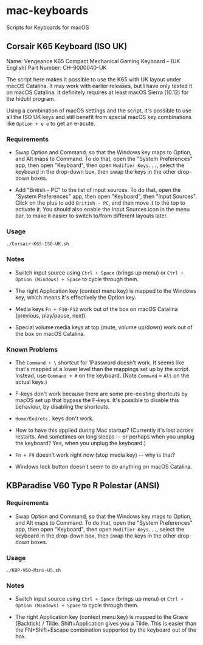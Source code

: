 # mac-keyboards
Scripts for Keyboards for macOS

## Corsair K65 Keyboard (ISO UK)

Name: Vengeance K65 Compact Mechanical Gaming Keyboard – (UK English)
Part Number: CH-9000040-UK

The script here makes it possible to use the K65 with UK layout under macOS Catalina. It may work with earlier releases, but I have only tested it on macOS Catalina. It definitely requires at least macOS Sierra (10.12) for the hidutil program.

Using a combination of macOS settings and the script, it's possible to use all the ISO UK keys and still benefit from special macOS key combinations like `Option + e e` to get an e-acute.

### Requirements

- Swap Option and Command, so that the Windows key maps to Option, and Alt maps to Command. To do that, open the "System Preferences" app, then open "Keyboard", then open `Modifier Keys...`, select the keyboard in the drop-down box, then swap the keys in the other drop-down boxes.

- Add "British - PC" to the list of input sources. To do that, open the "System Preferences" app, then open "Keyboard", then "Input Sources". Click on the plus to add `British - PC`, and then move it to the top to activate it. You should also enable the Input Sources icon in the menu bar, to make it easier to switch to/from different layouts later.

### Usage

```
./Corsair-K65-ISO-UK.sh
```

### Notes

- Switch input source using `Ctrl + Space` (brings up menu) or `Ctrl + Option (Windows) + Space` to cycle through them.

- The right Application key (context menu key) is mapped to the Windows key, which means it's effectively the Option key.

- Media keys `Fn + F10-F12` work out of the box on macOS Catalina (previous, play/pause, next).

- Special volume media keys at top (mute, volume up/down) work out of the box on macOS Catalina.

### Known Problems

- The `Command + \` shortcut for 1Password doesn't work. It seems like that's mapped at a lower level than the mappings set up by the script. Instead, use `Command + #` on the keyboard. (Note `Command` = `Alt` on the actual keys.)

- F-keys don't work because there are some pre-existing shortcuts by macOS set up that bypass the F-keys. It's possible to disable this behaviour, by disabling the shortcuts.

- `Home/End/etc.` keys don't work.

- How to have this applied during Mac startup? (Currently it's lost across restarts. And sometimes on long sleeps -- or perhaps when you unplug the keyboard? Yes, when you unplug the keyboard.)

- `Fn + F9` doesn't work right now (stop media key) -- why is that?

- Windows lock button doesn't seem to do anything on macOS Catalina.

## KBParadise V60 Type R Polestar (ANSI)

### Requirements

- Swap Option and Command, so that the Windows key maps to Option, and Alt maps to Command. To do that, open the "System Preferences" app, then open "Keyboard", then open `Modifier Keys...`, select the keyboard in the drop-down box, then swap the keys in the other drop-down boxes.

### Usage

```
./KBP-V60-Mini-US.sh
```

### Notes

- Switch input source using `Ctrl + Space` (brings up menu) or `Ctrl + Option (Windows) + Space` to cycle through them.

- The right Application key (context menu key) is mapped to the Grave (Backtick) / Tilde. Shift+Application gives you a Tilde. This is easier than the FN+Shift+Escape combination supported by the keyboard out of the box.
